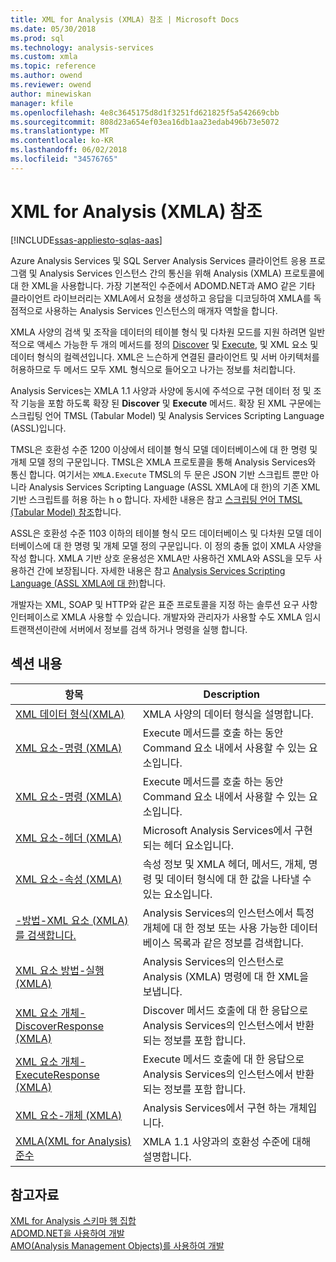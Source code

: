 ```yaml
---
title: XML for Analysis (XMLA) 참조 | Microsoft Docs
ms.date: 05/30/2018
ms.prod: sql
ms.technology: analysis-services
ms.custom: xmla
ms.topic: reference
ms.author: owend
ms.reviewer: owend
author: minewiskan
manager: kfile
ms.openlocfilehash: 4e8c3645175d8d1f3251fd621825f5a542669cbb
ms.sourcegitcommit: 808d23a654ef03ea16db1aa23edab496b73e5072
ms.translationtype: MT
ms.contentlocale: ko-KR
ms.lasthandoff: 06/02/2018
ms.locfileid: "34576765"
---
```

# <a name="xml-for-analysis--xmla-reference"></a>XML for Analysis (XMLA) 참조
[!INCLUDE[ssas-appliesto-sqlas-aas](../../includes/ssas-appliesto-sqlas-aas.md)]   

Azure Analysis Services 및 SQL Server Analysis Services 클라이언트 응용 프로그램 및 Analysis Services 인스턴스 간의 통신을 위해 Analysis (XMLA) 프로토콜에 대 한 XML을 사용합니다. 가장 기본적인 수준에서 ADOMD.NET과 AMO 같은 기타 클라이언트 라이브러리는 XMLA에서 요청을 생성하고 응답을 디코딩하여 XMLA를 독점적으로 사용하는 Analysis Services 인스턴스의 매개자 역할을 합니다.  
  
 XMLA 사양의 검색 및 조작을 데이터의 테이블 형식 및 다차원 모드를 지원 하려면 일반적으로 액세스 가능한 두 개의 메서드를 정의 [Discover](../../analysis-services/xmla/xml-elements-methods-discover.md) 및 [Execute](../../analysis-services/xmla/xml-elements-methods-execute.md), 및 XML 요소 및 데이터 형식의 컬렉션입니다. XML은 느슨하게 연결된 클라이언트 및 서버 아키텍처를 허용하므로 두 메서드 모두 XML 형식으로 들어오고 나가는 정보를 처리합니다. 

Analysis Services는 XMLA 1.1 사양과 사양에 동시에 주석으로 구현 데이터 정 및 조작 기능을 포함 하도록 확장 된 **Discover** 및 **Execute** 메서드. 확장 된 XML 구문에는 스크립팅 언어 TMSL (Tabular Model) 및 Analysis Services Scripting Language (ASSL)입니다. 

TMSL은 호환성 수준 1200 이상에서 테이블 형식 모델 데이터베이스에 대 한 명령 및 개체 모델 정의 구문입니다. TMSL은 XMLA 프로토콜을 통해 Analysis Services와 통신 합니다. 여기서는 `XMLA.Execute` TMSL의 두 문은 JSON 기반 스크립트 뿐만 아니라 Analysis Services Scripting Language (ASSL XMLA에 대 한)의 기존 XML 기반 스크립트를 허용 하는 h o 합니다. 자세한 내용은 참고 [스크립팅 언어 TMSL (Tabular Model) 참조](../tabular-model-scripting-language-tmsl-reference.md)합니다.

ASSL은 호환성 수준 1103 이하의 테이블 형식 모드 데이터베이스 및 다차원 모델 데이터베이스에 대 한 명령 및 개체 모델 정의 구문입니다. 이 정의 충돌 없이 XMLA 사양을 작성 합니다. XMLA 기반 상호 운용성은 XMLA만 사용하건 XMLA와 ASSL을 모두 사용하건 간에 보장됩니다. 자세한 내용은 참고 [Analysis Services Scripting Language (ASSL XMLA에 대 한)](../scripting/analysis-services-scripting-language-assl-for-xmla.md)합니다.
  
 개발자는 XML, SOAP 및 HTTP와 같은 표준 프로토콜을 지정 하는 솔루션 요구 사항 인터페이스로 XMLA 사용할 수 있습니다. 개발자와 관리자가 사용할 수도 XMLA 임시 트랜잭션이란에 서버에서 정보를 검색 하거나 명령을 실행 합니다. 
  
## <a name="in-this-section"></a>섹션 내용  
  
|항목|Description|  
|-----------|-----------------|  
|[XML 데이터 형식(XMLA)](../../analysis-services/xmla/xml-data-types/xml-data-types-xmla.md)|XMLA 사양의 데이터 형식을 설명합니다.|  
|[XML 요소-명령 (XMLA)](../../analysis-services/xmla/xml-elements-commands/xml-elements-commands.md)|Execute 메서드를 호출 하는 동안 Command 요소 내에서 사용할 수 있는 요소입니다.|  
|[XML 요소-명령 (XMLA)](../../analysis-services/xmla/xml-elements-commands/xml-elements-commands.md)|Execute 메서드를 호출 하는 동안 Command 요소 내에서 사용할 수 있는 요소입니다.|  
|[XML 요소-헤더 (XMLA)](../../analysis-services/xmla/xml-elements-headers/xml-elements-headers.md)| Microsoft Analysis Services에서 구현 되는 헤더 요소입니다.|  
|[XML 요소-속성 (XMLA)](../../analysis-services/xmla/xml-elements-properties/xml-elements-properties.md)| 속성 정보 및 XMLA 헤더, 메서드, 개체, 명령 및 데이터 형식에 대 한 값을 나타낼 수 있는 요소입니다.|  
|[-방법-XML 요소 (XMLA)를 검색합니다.](../../analysis-services/xmla/xml-elements-methods-discover.md)| Analysis Services의 인스턴스에서 특정 개체에 대 한 정보 또는 사용 가능한 데이터베이스 목록과 같은 정보를 검색합니다.|  
|[XML 요소 방법-실행 (XMLA)](../../analysis-services/xmla/xml-elements-methods-execute.md)| Analysis Services의 인스턴스로 Analysis (XMLA) 명령에 대 한 XML을 보냅니다.|  
|[XML 요소 개체-DiscoverResponse (XMLA)](../../analysis-services/xmla/xml-elements-objects-discoverresponse.md)| Discover 메서드 호출에 대 한 응답으로 Analysis Services의 인스턴스에서 반환 되는 정보를 포함 합니다.|  
|[XML 요소 개체-ExecuteResponse (XMLA)](../../analysis-services/xmla/xml-elements-objects-executeresponse.md)| Execute 메서드 호출에 대 한 응답으로 Analysis Services의 인스턴스에서 반환 되는 정보를 포함 합니다.|  
|[XML 요소-개체 (XMLA)](../../analysis-services/xmla/xml-elements-objects.md)| Analysis Services에서 구현 하는 개체입니다.|  
|[XMLA(XML for Analysis) 준수](../../analysis-services/xmla/xml-for-analysis-compliance-xmla.md)|XMLA 1.1 사양과의 호환성 수준에 대해 설명합니다.|  
  
## <a name="see-also"></a>참고자료
 [XML for Analysis 스키마 행 집합](../../analysis-services/schema-rowsets/xml/xml-for-analysis-schema-rowsets.md)  
 [ADOMD.NET을 사용하여 개발](../../analysis-services/multidimensional-models/adomd-net/developing-with-adomd-net.md)  
 [AMO&#40;Analysis Management Objects&#41;를 사용하여 개발](../../analysis-services/multidimensional-models/analysis-management-objects/developing-with-analysis-management-objects-amo.md)  

